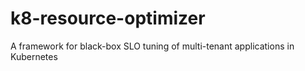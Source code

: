 # k8-resource-optimizer
A framework for black-box SLO tuning of multi-tenant applications in Kubernetes
